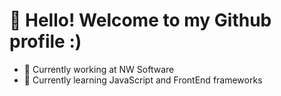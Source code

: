 # 👋 Hello! Welcome to my Github profile :)

- 🔭 Currently working at NW Software
- 🌱 Currently learning JavaScript and FrontEnd frameworks
